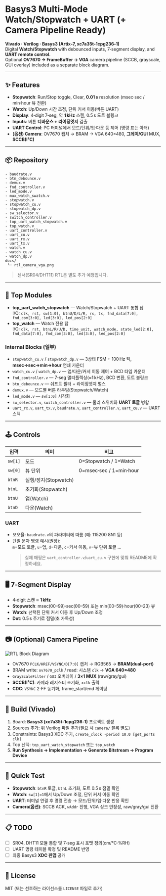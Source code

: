 # Basys3 Multi‑Mode Watch/Stopwatch + UART (+ Camera Pipeline Ready)

**Vivado · Verilog · Basys3 (Artix‑7, xc7a35t‑1cpg236‑1)**  
Digital **Watch/Stopwatch** with debounced inputs, 7‑segment display, and **UART remote control**.  
Optional **OV7670 → FrameBuffer → VGA** camera pipeline (SCCB, grayscale, GUI overlay) included as a separate block diagram.

---

## ✨ Features
- **Stopwatch**: Run/Stop toggle, Clear, **0.01 s** resolution (msec·sec / min·hour 뷰 전환)
- **Watch**: Up/Down 시간 조정, 단위 커서 이동(버튼·UART)
- **Display**: 4‑digit 7‑seg, 약 **1 kHz** 스캔, 0.5 s 도트 블링크
- **Inputs**: 버튼 **디바운스 + 라이징엣지** 검출
- **UART Control**: PC 터미널에서 모드/단위/업·다운 등 제어 (명령 표는 아래)
- **(옵션) Camera**: OV7670 캡처 → BRAM → VGA 640×480, **그레이/GUI** MUX, **SCCB(I²C)**

---

## 📦 Repository
```
- baudrate.v
- btn_debounce.v
- demux.v
- fnd_controller.v
- led_mode.v
- mux_watch_swatch.v
- stopwatch.v
- stopwatch_cu.v
- stopwatch_dp.v
- sw_selector.v
- switch_controller.v
- top_uart_watch_stopwatch.v
- top_watch.v
- uart_controller.v
- uart_cu.v
- uart_rx.v
- uart_tx.v
- watch.v
- watch_cu.v
- watch_dp.v
docs/
 └─ rtl_camera_vga.png
```
> 센서(SR04/DHT11) RTL은 별도 추가 예정입니다.

---

## 🧩 Top Modules
- **top_uart_watch_stopwatch** — Watch/Stopwatch + UART 통합 탑  
  I/O: `clk, rst, sw[1:0], btnU/D/L/R, rx, tx, fnd_data[7:0], fnd_com[3:0], led[3:0], led_pos[2:0]`
- **top_watch** — Watch 전용 탑  
  I/O: `clk, rst, btnL/R/U/D, time_unit, watch_mode, state_led[2:0], fnd_data[7:0], fnd_com[3:0], led[3:0], led_pos[2:0]`

### Internal Blocks (일부)
- `stopwatch_cu.v` / `stopwatch_dp.v` — 3상태 FSM + 100 Hz 틱, **msec→sec→min→hour** 연쇄 카운터
- `watch_cu.v` / `watch_dp.v` — 업/다운/커서 이동 제어 + BCD 타임 카운터
- `fnd_controller.v` — 7‑seg 멀티플렉싱(≈1 kHz), BCD 변환, 도트 블링크
- `btn_debounce.v` — 쉬프트 필터 + 라이징엣지 펄스
- `demux.v` — 모드별 버튼 라우팅(Stopwatch/Watch)
- `led_mode.v` — `sw[1:0]` 시각화
- `sw_selector.v`, `switch_controller.v` — 물리 스위치와 **UART 토글** 병합
- `uart_rx.v`, `uart_tx.v`, `baudrate.v`, `uart_controller.v`, `uart_cu.v` — UART 스택

---

## 🕹 Controls
| 입력 | 의미 | 비고 |
|---|---|---|
| `sw[1]` | 모드 | 0=Stopwatch / 1=Watch |
| `sw[0]` | 뷰 단위 | 0=msec·sec / 1=min·hour |
| `btnR` | 실행/정지(Stopwatch) | |
| `btnL` | 초기화(Stopwatch) | |
| `btnU` | 업(Watch) | |
| `btnD` | 다운(Watch) | |

### UART
- 보오율: `baudrate.v`의 파라미터에 따름 (예: 115200 8N1 등)
- 단일 문자 명령 예시(권장):  
  `m`=모드 토글, `u`=업, `d`=다운, `c`=커서 이동, `v`=뷰 단위 토글 …  
  > 실제 매핑은 `uart_controller.v`/`uart_cu.v` 구현에 맞춰 README에 확정하세요.

---

## 🖥 7‑Segment Display
- 4‑digit 스캔 ≈ **1 kHz**  
- **Stopwatch**: msec(00–99)·sec(00–59) 또는 min(00–59)·hour(00–23) 뷰  
- **Watch**: 선택된 단위 커서 이동 후 Up/Down 조정  
- **Dot**: 0.5 s 주기로 점멸(초 가독성)

---

## 📷 (Optional) Camera Pipeline
![RTL Block Diagram](docs/rtl_camera_vga.png)

- OV7670 `PCLK/HREF/VSYNC/D[7:0]` 캡처 → RGB565 → **BRAM(dual‑port)**  
- BRAM write: `ov7670_pclk` / read: 시스템 `clk` → **VGA 640×480**  
- `GrayScaleFilter` / `GUI` 오버레이 / **3×1 MUX** (raw/gray/gui)  
- **SCCB(I²C)**: 카메라 레지스터 초기화, `xclk` 출력  
- **CDC**: `VSYNC` 2‑FF 동기화, frame_start/end 게이팅

---

## 🔧 Build (Vivado)
1. Board: **Basys3 (xc7a35t‑1cpg236‑1)** 프로젝트 생성  
2. Sources 추가: 위 Verilog 파일 추가(필요 시 `camera/` 블록 별도)  
3. Constraints: Basys3 XDC 추가, `create_clock -period 10.0 [get_ports clk]`  
4. Top 선택: `top_uart_watch_stopwatch` 또는 `top_watch`  
5. **Run Synthesis → Implementation → Generate Bitstream → Program Device**

---

## 🧪 Quick Test
- **Stopwatch**: `btnR` 토글, `btnL` 초기화, 도트 0.5 s 점멸 확인  
- **Watch**: `sw[1]=1`에서 Up/Down 조정, 단위 커서 이동 확인  
- **UART**: 터미널 연결 후 명령 전송 → 모드/단위/업·다운 반응 확인  
- **Camera(옵션)**: SCCB ACK, `wAddr` 진행, VGA 싱크 안정성, raw/gray/gui 전환

---

## 📋 TODO
- [ ] SR04, DHT11 모듈 통합 및 7‑seg 표시 포맷 정의(cm/℃·%RH)  
- [ ] UART 명령 테이블 확정 및 README 반영  
- [ ] 최종 Basys3 **XDC 핀맵** 공개

---

## 📜 License
MIT (또는 선호하는 라이선스를 `LICENSE` 파일로 추가)
